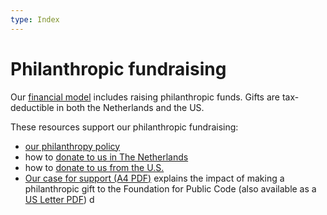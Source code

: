 ```yaml
---
type: Index
---
```


# Philanthropic fundraising

Our [financial model](https://about.publiccode.net/organization/financial-model.html) includes raising philanthropic funds. Gifts are tax-deductible in both the Netherlands and the US.

These resources support our philanthropic fundraising:

* [our philanthropy policy](../../organization/philanthropy.md)
* how to [donate to us in The Netherlands](donating-netherlands.md)
* how to [donate to us from the U.S.](donating-united-states.md)
* [Our case for support (A4 PDF)](https://files.publiccode.net/nextcloud/index.php/s/Cb2BN2mn9jzggRz#pdfviewer) explains the impact of making a philanthropic gift to the Foundation for Public Code (also available as a [US Letter PDF](https://files.publiccode.net/nextcloud/index.php/s/oGrom5RXzii2Zso#pdfviewer))
d
